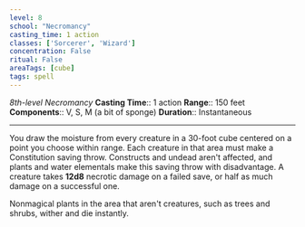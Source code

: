 ```yaml
---
level: 8
school: "Necromancy"
casting_time: 1 action
classes: ['Sorcerer', 'Wizard']
concentration: False
ritual: False
areaTags: [cube]
tags: spell
---
```


_8th-level Necromancy_
**Casting Time**:: 1 action
**Range**:: 150 feet
**Components**:: V, S, M (a bit of sponge)
**Duration**:: Instantaneous

---

You draw the moisture from every creature in a 30-foot cube centered on a point you choose within range. Each creature in that area must make a Constitution saving throw. Constructs and undead aren't affected, and plants and water elementals make this saving throw with disadvantage. A creature takes **12d8** necrotic damage on a failed save, or half as much damage on a successful one.

Nonmagical plants in the area that aren't creatures, such as trees and shrubs, wither and die instantly.



